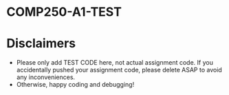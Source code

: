 # COMP250-A1-TEST
# Disclaimers
- Please only add TEST CODE here, not actual assignment code. If you accidentally pushed your assignment code, please delete ASAP to avoid any inconveniences.
- Otherwise, happy coding and debugging!
